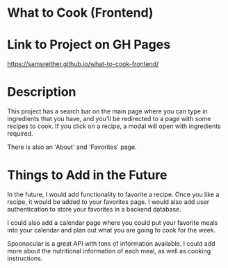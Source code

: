 # What to Cook (Frontend)

# Link to Project on GH Pages
https://samsreither.github.io/what-to-cook-frontend/

# Description 
This project has a search bar on the main page where you can type in 
ingredients that you have, and you'll be redirected to a page with some
recipes to cook. If you click on a recipe, a modal will open with ingredients
required.

There is also an 'About' and 'Favorites' page.

# Things to Add in the Future
In the future, I would add functionality to favorite a recipe. Once you like a recipe, it would be added to your favorites page. I would also add user authentication to store your favorites in a backend database. 

I could also add a calendar page where you could put your favorite meals into your calendar and plan out what you are going to cook for the week. 

Spoonacular is a great API with tons of information available. I could add more about the nutritional information of each meal, as well as cooking instructions.


